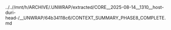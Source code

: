 ../..//mnt/h/ARCHIVE/.UNWRAP/extracted/CORE__2025-08-14__1310__host-duri-head-/__UNWRAP/64b34118c6/CONTEXT_SUMMARY_PHASE8_COMPLETE.md